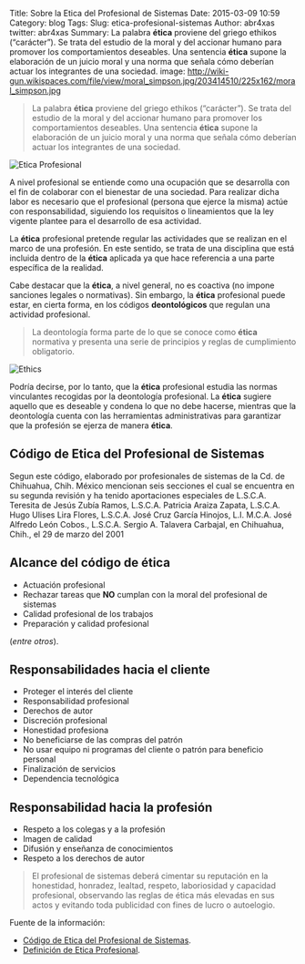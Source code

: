 Title: Sobre la Etica del Profesional de Sistemas
Date: 2015-03-09 10:59
Category: blog
Tags: 
Slug: etica-profesional-sistemas
Author: abr4xas
twitter: abr4xas
Summary: La palabra **ética** proviene del griego ethikos (“carácter”). Se trata del estudio de la moral y del accionar humano para promover los comportamientos deseables. Una sentencia **ética** supone la elaboración de un juicio moral y una norma que señala cómo deberían actuar los integrantes de una sociedad.
image: http://wiki-gun.wikispaces.com/file/view/moral_simpson.jpg/203414510/225x162/moral_simpson.jpg

> La palabra **ética** proviene del griego ethikos (“carácter”). Se trata del estudio de la moral y del accionar humano para promover los comportamientos deseables. Una sentencia **ética** supone la elaboración de un juicio moral y una norma que señala cómo deberían actuar los integrantes de una sociedad.

![Etica Profesional](http://www.cpiq.org.ar/uploads/pages/img_60_800x200.jpg)

A nivel profesional se entiende como una ocupación que se desarrolla con el fin de colaborar con el bienestar de una sociedad. Para realizar dicha labor es necesario que el profesional (persona que ejerce la misma) actúe con responsabilidad, siguiendo los requisitos o lineamientos que la ley vigente plantee para el desarrollo de esa actividad.

La **ética** profesional pretende regular las actividades que se realizan en el marco de una profesión. En este sentido, se trata de una disciplina que está incluida dentro de la **ética** aplicada ya que hace referencia a una parte específica de la realidad.

Cabe destacar que la **ética**, a nivel general, no es coactiva (no impone sanciones legales o normativas). Sin embargo, la **ética** profesional puede estar, en cierta forma, en los códigos **deontológicos** que regulan una actividad profesional. 

> La deontología forma parte de lo que se conoce como **ética** normativa y presenta una serie de principios y reglas de cumplimiento obligatorio.

![Ethics](https://etica360.files.wordpress.com/2012/09/fewgewg1.jpg)

Podría decirse, por lo tanto, que la **ética** profesional estudia las normas vinculantes recogidas por la deontología profesional. La **ética** sugiere aquello que es deseable y condena lo que no debe hacerse, mientras que la deontología cuenta con las herramientas administrativas para garantizar que la profesión se ejerza de manera **ética**.

## Código de Etica del Profesional de Sistemas

Segun este código, elaborado por profesionales de sistemas de la Cd. de Chihuahua, Chih. México mencionan seis secciones el cual se encuentra en su segunda revisión y ha tenido aportaciones especiales de L.S.C.A. Teresita de Jesús Zubía Ramos, L.S.C.A. Patricia Araiza Zapata, L.S.C.A. Hugo Ulises Lira Flores, L.S.C.A. José Cruz García Hinojos, L.I. M.C.A. José Alfredo León Cobos., L.S.C.A. Sergio A. Talavera Carbajal, en Chihuahua, Chih., el 29 de marzo del 2001

## Alcance del código de ética
* Actuación profesional
* Rechazar tareas que **NO** cumplan con la moral del profesional de sistemas
* Calidad profesional de los trabajos
* Preparación y calidad profesional

(*entre otros*).

## Responsabilidades hacia el cliente
* Proteger el interés del cliente
* Responsabilidad profesional
* Derechos de autor
* Discreción profesional
* Honestidad profesiona
* No beneficiarse de las compras del patrón
* No usar equipo ni programas del cliente o patrón para beneficio personal
* Finalización de servicios
* Dependencia tecnológica

## Responsabilidad hacia la profesión
* Respeto a los colegas y a la profesión
* Imagen de calidad
* Difusión y enseñanza de conocimientos
* Respeto a los derechos de autor

> El profesional de sistemas deberá cimentar su reputación en la honestidad, honradez, lealtad, respeto, laboriosidad y capacidad profesional, observando las reglas de ética más elevadas en sus actos y evitando toda publicidad con fines de lucro o autoelogio.

Fuente de la información: 

* [Código de Etica del Profesional de Sistemas](http://www.ecs.csun.edu/~gem/Spain/Apoyo/CodigoEticadelProfe.htm).
* [Definición de Etica Profesional](http://definicion.de/etica-profesional/).
